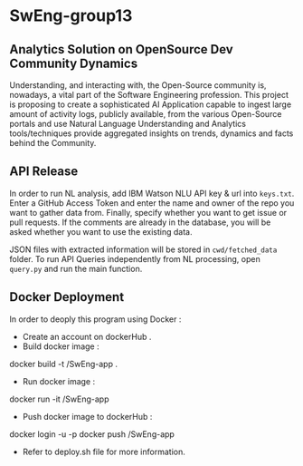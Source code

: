 # SwEng-group13

## Analytics Solution on OpenSource Dev Community Dynamics

Understanding, and interacting with, the Open-Source
community is, nowadays, a vital part of the Software Engineering
profession. This project is proposing to create a sophisticated AI
Application capable to ingest large amount of activity logs,
publicly available, from the various Open-Source portals and use
Natural Language Understanding and Analytics tools/techniques
provide aggregated insights on trends, dynamics and facts
behind the Community.

## API Release

In order to run NL analysis, add IBM Watson NLU API key & url into `keys.txt`.
Enter a GitHub Access Token and enter the name and owner of the repo you want to gather data from.
Finally, specify whether you want to get issue or pull requests.
If the comments are already in the database, you will be asked whether you want to use the existing data.

JSON files with extracted information will be stored in `cwd/fetched_data` folder.
To run API Queries independently from NL processing, open `query.py` and run the main function.


## Docker Deployment 
In order to deoply this program using Docker : 

- Create an account on dockerHub .
- Build docker image : 

docker build -t <dockerHubUsername>/SwEng-app .
- Run docker image :

docker run -it <dockerHubUsername>/SwEng-app
- Push docker image to dockerHub :

docker login -u <dockerHubUsername> -p <dockerHubPassword>
docker push <dockerHubUsername>/SwEng-app

 - Refer to deploy.sh file for more information. 



